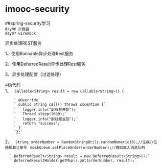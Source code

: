 # imooc-security
##spring-security学习</br>
`day06 拦截器`</br>
`day07 wiremock`</br>

异步处理REST服务</br>

1、使用Runnable异步处理Rest服务</br>

2、使用DeferredResult异步处理Rest服务</br>

3、异步处理配置（过滤处理）</br>

#伪代码</br>
  1、
        ` Callable<String> result = new Callable<String>() {`

        ` @Override`
        ` public String call() throws Exception {`
        `   logger.info("副线程开始");`
        `   Thread.sleep(1000);`
        `   logger.info("副线程返回");`
        `   return "success";`
        ` }`
        `};`
  2、
      ` String orderNumber = RandomStringUtils.randomNumeric(8);//生成八位随机数订单号`
      ` mockQueue.setPlaceOrder(orderNumber);//模拟放入消息队列`

      ` DeferredResult<String> result = new DeferredResult<String>();`
      ` deferredResultHolder.getMap().put(orderNumber, result);`
        

